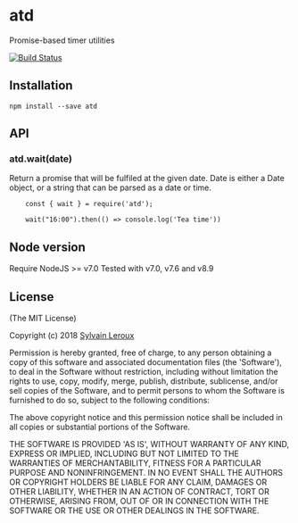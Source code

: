atd
===

Promise-based timer utilities


[![Build Status](https://travis-ci.org/s-leroux/atd.png?branch=master)](https://travis-ci.org/s-leroux/atd)

## Installation

    npm install --save atd
    

## API

### atd.wait(date)

Return a promise that will be fulfiled at the given date.
Date is either a Date object, or a string that can be parsed as a date or time.


```
    const { wait } = require('atd');

    wait("16:00").then(() => console.log('Tea time'))
```



## Node version
Require NodeJS >= v7.0
Tested with v7.0, v7.6 and v8.9
 
## License 

(The MIT License)

Copyright (c) 2018 [Sylvain Leroux](mailto:sylvain@chicoree.fr)

Permission is hereby granted, free of charge, to any person obtaining
a copy of this software and associated documentation files (the
'Software'), to deal in the Software without restriction, including
without limitation the rights to use, copy, modify, merge, publish,
distribute, sublicense, and/or sell copies of the Software, and to
permit persons to whom the Software is furnished to do so, subject to
the following conditions:

The above copyright notice and this permission notice shall be
included in all copies or substantial portions of the Software.

THE SOFTWARE IS PROVIDED 'AS IS', WITHOUT WARRANTY OF ANY KIND,
EXPRESS OR IMPLIED, INCLUDING BUT NOT LIMITED TO THE WARRANTIES OF
MERCHANTABILITY, FITNESS FOR A PARTICULAR PURPOSE AND NONINFRINGEMENT.
IN NO EVENT SHALL THE AUTHORS OR COPYRIGHT HOLDERS BE LIABLE FOR ANY
CLAIM, DAMAGES OR OTHER LIABILITY, WHETHER IN AN ACTION OF CONTRACT,
TORT OR OTHERWISE, ARISING FROM, OUT OF OR IN CONNECTION WITH THE
SOFTWARE OR THE USE OR OTHER DEALINGS IN THE SOFTWARE.
